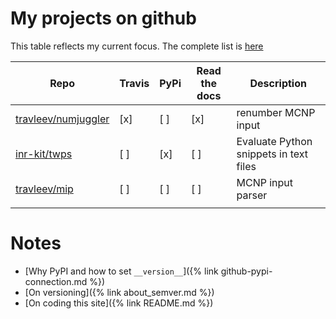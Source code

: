 ---
---

# My projects on github
This table reflects my current focus. The complete list is
[here](https://github.com/travleev?utf8=%E2%9C%93&tab=repositories&q=&type=source&language=)


| Repo                                                          | Travis  | PyPi   | Read the docs   | Description                            |
| -----                                                         | ------- | ------ | --------------- | -------------                          |
| [travleev/numjuggler](https://github.com/travleev/numjuggler) | [x]     | [ ]    | [x]             | renumber MCNP input                    |
| [inr-kit/twps](https://github.com/inr-kit/twps)               | [ ]     | [x]    | [ ]             | Evaluate Python snippets in text files |
| [travleev/mip](https://github.com/travleev/mip)               | [ ]     | [ ]    | [ ]             | MCNP input parser                      |
|                                                               |         |        |                 |                                        |


# Notes

* [Why PyPI and how to set ``__version__``]({% link github-pypi-connection.md %})
* [On versioning]({% link about_semver.md %})
* [On coding this site]({% link README.md %})
